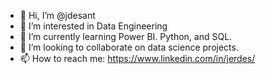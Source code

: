 - 👋 Hi, I’m @jdesant
- 👀 I’m interested in Data Engineering
- 🌱 I’m currently learning Power BI. Python, and SQL.
- 💞️ I’m looking to collaborate on data science projects.
- 📫 How to reach me: https://www.linkedin.com/in/jerdes/

<!---
jdesant/jdesant is a ✨ special ✨ repository because its `README.md` (this file) appears on your GitHub profile.
You can click the Preview link to take a look at your changes.
--->
